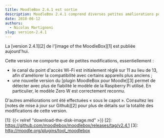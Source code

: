 ```yaml
---
title: MoodleBox 2.4.1 est sortie
description: MoodleBox 2.4.1 comprend diverses petites améliorations pour une meilleure expérience utilisateur.
date: 2018-06-12
authors:
  - Nicolas Martignoni
slug: version-2.4.1
---
```


La [version 2.4.1][2] de l'[image of the MoodleBox][1] est publiée aujourd'hui.

Cette version ne comporte que de petites modifications, essentiellement :

- le canal du point d'accès Wi-Fi est initialement réglé sur 11 au lieu de 13, afin d'améliorer la compatibilité avec certains appareils plus anciens ;
- une nouvelle version du [plugin MoodleBox pour Moodle][3] permet de détecter avec plus de fiabilité le modèle de la Raspberry Pi utilisé. En particulier, le modèle Zero W est correctement reconnu.

D'autres améliorations ont été effectuées « sous le capot ». Consultez les [notes de mise à jour sur Github][2] pour plus de détails sur la totalité des modifications de cette version.

 [1]: {{< relref "download-the-disk-image.md" >}}
 [2]: https://github.com/moodlebox/moodlebox/releases/tag/v2.4.1
 [3]: http://moodle.org/plugins/tool_moodlebox
